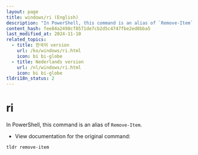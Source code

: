 ```yaml
---
layout: page
title: windows/ri (English)
description: "In PowerShell, this command is an alias of `Remove-Item`."
content_hash: fee84a2498cf8571de7cb2d5c4747fbe2ed8bba5
last_modified_at: 2024-11-10
related_topics:
  - title: 한국어 version
    url: /ko/windows/ri.html
    icon: bi bi-globe
  - title: Nederlands version
    url: /nl/windows/ri.html
    icon: bi bi-globe
tldri18n_status: 2
---
```

# ri

In PowerShell, this command is an alias of `Remove-Item`.

- View documentation for the original command:

`tldr remove-item`
